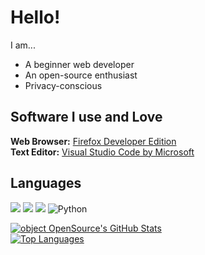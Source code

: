 # Hello!
I am...
- A beginner web developer
- An open-source enthusiast
- Privacy-conscious
## Software I use and Love
**Web Browser:** [Firefox Developer Edition](https://www.mozilla.org/en-US/firefox/developer/)  
**Text Editor:** [Visual Studio Code by Microsoft](https://code.visualstudio.com/)   
## Languages
<img src="https://img.shields.io/badge/html5%20-%23E34F26.svg?&style=for-the-badge&logo=html5&logoColor=white"> <img src="https://img.shields.io/badge/css3%20-%231572B6.svg?&style=for-the-badge&logo=css3&logoColor=white"> <img src="https://img.shields.io/badge/javascript%20-ffdd00.svg?&style=for-the-badge&logo=javascript&logoColor=black"> <img alt="Python" src="https://img.shields.io/badge/python-%2314354C.svg?&style=for-the-badge&logo=python&logoColor=white">  
  
[![object OpenSource's GitHub Stats](https://github-readme-stats.vercel.app/api?username=opensourze)](https://github.com/opensourze)  
[![Top Languages](https://github-readme-stats.vercel.app/api/top-langs/?username=opensourze&layout=compact)](https://github.com/opensourze)
